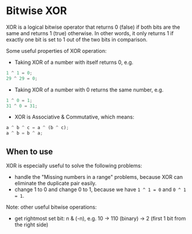 # Bitwise XOR

XOR is a logical bitwise operator that returns 0 (false) if both bits are the same and returns 1 (true) otherwise. In other words, it only returns 1 if exactly one bit is set to 1 out of the two bits in comparison.

Some useful properties of XOR operation:

- Taking XOR of a number with itself returns 0, e.g.

```javascript
1 ^ 1 = 0;
29 ^ 29 = 0;
```

- Taking XOR of a number with 0 returns the same number, e.g.

```javascript
1 ^ 0 = 1;
31 ^ 0 = 31;
```

- XOR is Associative & Commutative, which means:

```javascript
a ^ b ^ c = a ^ (b ^ c);
a ^ b = b ^ a;
```

## When to use

XOR is especially useful to solve the following problems:

- handle the "Missing numbers in a range" problems, because XOR can eliminate the duplicate pair easily.
- change 1 to 0 and change 0 to 1, because we have `1 ^ 1 = 0` and `0 ^ 1 = 1`.

Note: other useful bitwise operations:

- get rightmost set bit: n & (-n), e.g. 10 -> 110 (binary) -> 2 (first 1 bit from the right side)
